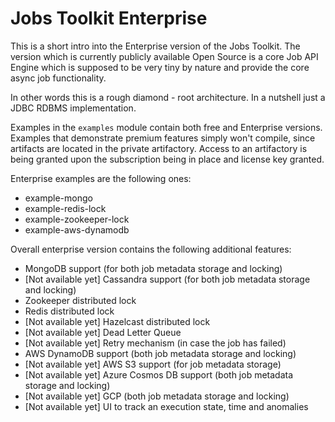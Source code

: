 # Jobs Toolkit Enterprise

This is a short intro into the Enterprise version of the Jobs Toolkit.
The version which is currently publicly available Open Source is a core Job API Engine which is supposed to be very
tiny by nature and provide the core async job functionality.

In other words this is a rough diamond - root architecture. In a nutshell just a JDBC RDBMS implementation.

Examples in the `examples` module contain both free and Enterprise versions. Examples that demonstrate premium features
simply won't compile, since artifacts are located in the private artifactory.
Access to an artifactory is being granted upon the subscription being in place and license key granted.

Enterprise examples are the following ones:

* example-mongo
* example-redis-lock
* example-zookeeper-lock
* example-aws-dynamodb

Overall enterprise version contains the following additional features:
* MongoDB support (for both job metadata storage and locking)
* [Not available yet] Cassandra support (for both job metadata storage and locking)
* Zookeeper distributed lock
* Redis distributed lock
* [Not available yet] Hazelcast distributed lock
* [Not available yet] Dead Letter Queue
* [Not available yet] Retry mechanism (in case the job has failed)
* AWS DynamoDB support (both job metadata storage and locking)
* [Not available yet] AWS S3 support (for job metadata storage)
* [Not available yet] Azure Cosmos DB support (both job metadata storage and locking)
* [Not available yet] GCP (both job metadata storage and locking)
* [Not available yet] UI to track an execution state, time and anomalies